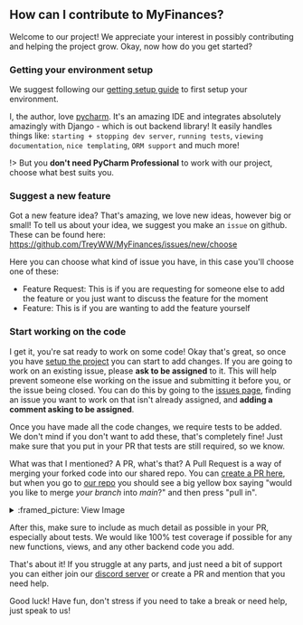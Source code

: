 ## How can I contribute to MyFinances?

Welcome to our project! We appreciate your interest in possibly contributing and helping the project grow. Okay, now how do
you get started?

### Getting your environment setup

We suggest following our [getting setup guide](getting-setup/) to first setup your environment.

I, the author, love [pycharm](https://www.jetbrains.com/pycharm/). It's an amazing IDE and integrates absolutely amazingly
with Django - which is out backend library! It easily handles things like: `starting + stopping dev server`, `running tests`,
`viewing documentation`, `nice templating`, `ORM support` and much more!

!> But you **don't need PyCharm Professional** to work with our project, choose what best suits you.

### Suggest a new feature

Got a new feature idea? That's amazing, we love new ideas, however big or small!
To tell us about your idea, we suggest you make an `issue` on github. These can be found here:<br>
https://github.com/TreyWW/MyFinances/issues/new/choose

Here you can choose what kind of issue you have, in this case you'll choose one of these:

- Feature Request: This is if you are requesting for someone else to add the feature or you just want to discuss the feature
  for the moment
- Feature: This is if you are wanting to add the feature yourself

### Start working on the code

I get it, you're sat ready to work on some code! Okay that's great, so once you have [setup the project](getting-setup/) you
can start to add changes. If you are going to work on an existing issue, please **ask to be assigned** to it. This will help
prevent someone else working on the issue and submitting it before you, or the issue being closed.
You can do this by going to the [issues page](https://github.com/TreyWW/MyFinances/issues), finding an issue you want to work
on that isn't already assigned, and **adding a comment asking to be assigned**.

Once you have made all the code changes, we require tests to be added. We don't mind if you don't want to add these, that's
completely fine! Just make sure that you put in your PR that tests are still required, so we know.

What was that I mentioned? A PR, what's that? A Pull Request is a way of merging your forked code into our shared repo. You
can [create a PR here](https://github.com/TreyWW/MyFinances/pulls), but when you go to
[our repo](https://github.com/TreyWW/MyFinances) you should see a big yellow box saying "would you like to merge *your branch*
into *main*?" and then
press "pull in".

<details>
<summary>:framed_picture: View Image</summary>
<img src="_assets/setup/pull-example.png"/>
</details>

After this, make sure to include as much detail as possible in your PR, especially about tests. We would like 100% test
coverage if possible for any new functions, views, and any other backend code you add.

That's about it! If you struggle at any parts, and just need a bit of support you can either join
our [discord server](https://discord.gg/YDQq2uc2ap) or
create a PR and mention that you need help.

Good luck! Have fun, don't stress if you need to take a break or need help, just speak to us!